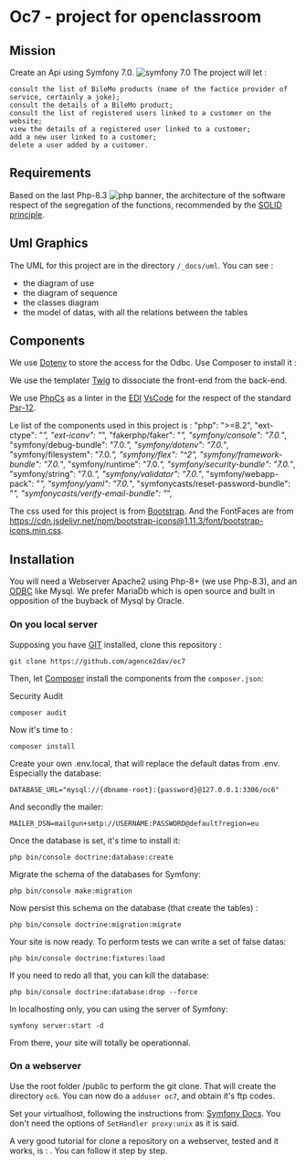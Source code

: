 # Oc7 - project for openclassroom

## Mission

Create an Api using Symfony 7.0. <img src="https://img.shields.io/badge/symfony-7-0" alt="symfony 7.0">
The project will let :

    consult the list of BileMo products (name of the factice provider of service, certainly a joke);
    consult the details of a BileMo product;
    consult the list of registered users linked to a customer on the website;
    view the details of a registered user linked to a customer;
    add a new user linked to a customer;
    delete a user added by a customer.

## Requirements

Based on the last Php-8.3 <img src="https://img.shields.io/badge/php-8.3-%23777BB4?logo=php" alt="php banner">, the architecture of the software respect of the segregation of the functions, recommended by the <a href="https://fr.wikipedia.org/wiki/SOLID_(informatique)">SOLID principle</a>.

## Uml Graphics

The UML for this project are in the directory `/_docs/uml`.
You can see :
- the diagram of use
- the diagram of sequence
- the classes diagram
- the model of datas, with all the relations between the tables

## Components

We use <a href="https://www.dotenv.org/docs/languages/php.html">Dotenv</a> to store the access for the Odbc. Use Composer to install it :

We use the templater <a href="https://twig.symfony.com/doc/3.x/props/extends.html">Twig</a> to dissociate the front-end from the back-end.

We use <a href="https://github.com/squizlabs/PHP_CodeSniffer">PhpCs</a> as a linter in the <a href="https://fr.wikipedia.org/wiki/Environnement_de_d%C3%A9veloppement">EDI</a> <a href="https://code.visualstudio.com/">VsCode</a> for the respect of the standard <a href="https://www.php-fig.org/psr/psr-12/">Psr-12</a>.

Le list of the components used in this project is :
    "php": ">=8.2",
    "ext-ctype": "*",
    "ext-iconv": "*",
    "fakerphp/faker": "*",
    "symfony/console": "7.0.*",
    "symfony/debug-bundle": "7.0.*",
    "symfony/dotenv": "7.0.*",
    "symfony/filesystem": "7.0.*",
    "symfony/flex": "^2",
    "symfony/framework-bundle": "7.0.*",
    "symfony/runtime": "7.0.*",
    "symfony/security-bundle": "7.0.*",
    "symfony/string": "7.0.*",
    "symfony/validator": "7.0.*",
    "symfony/webapp-pack": "*",
    "symfony/yaml": "7.0.*",
    "symfonycasts/reset-password-bundle": "*",
    "symfonycasts/verify-email-bundle": "*",

The css used for this project is from <a href="https://bootswatch.com/5/darkly/bootstrap.min.css/startbootstrap-freelancer/">Bootstrap</a>. And the FontFaces are from https://cdn.jsdelivr.net/npm/bootstrap-icons@1.11.3/font/bootstrap-icons.min.css.

## Installation

You will need a Webserver Apache2 using Php-8+ (we use Php-8.3), and an <a href="https://fr.wikipedia.org/wiki/Open_Database_Connectivity">ODBC</a> like Mysql. We prefer MariaDb which is open source and built in opposition of the buyback of Mysql by Oracle.

### On you local server

Supposing you have <a href="https://git-scm.com/">GIT</a> installed, clone this repository :

    git clone https://github.com/agence2dav/oc7

Then, let <a href="https://getcomposer.org/">Composer</a> install the components from the `composer.json`:

Security Audit

    composer audit

Now it's time to :

    composer install

Create your own .env.local, that will replace the default datas from .env.
Especially the database:

    DATABASE_URL="mysql://{dbname-root}:{password}@127.0.0.1:3306/oc6"

And secondly the mailer: 

    MAILER_DSN=mailgun+smtp://USERNAME:PASSWORD@default?region=eu

Once the database is set, it's time to install it:

    php bin/console doctrine:database:create

Migrate the schema of the databases for Symfony:

    php bin/console make:migration

Now persist this schema on the database (that create the tables) :

    php bin/console doctrine:migration:migrate

Your site is now ready. To perform tests we can write a set of false datas:

    php bin/console doctrine:fixtures:load

If you need to redo all that, you can kill the database:

    php bin/console doctrine:database:drop --force

In localhosting only, you can using the server of Symfony:

    symfony server:start -d

From there, your site will totally be operationnal.

### On a webserver

Use the root folder /public to perform the git clone. That will create the directory `oc6`.
You can now do a `adduser oc7`, and obtain it's ftp codes.

Set your virtualhost, following the instructions from: <a href="https://symfony.com/doc/current/setup/web_server_configuration.html">Symfony Docs</a>. You don't need the options of `SetHandler proxy:unix` as it is said.

A very good tutorial for clone a repository on a webserver, tested and it works, is : <a href="http://david-robert.fr/articles/view/deployer-symfony-vps"></a>. You can follow it step by step.

